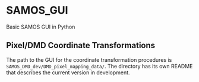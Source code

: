# SAMOS_GUI
 Basic SAMOS GUI in Python


## Pixel/DMD Coordinate Transformations

The path to the GUI for the coordinate transformation procedures is `SAMOS_DMD_dev/DMD_pixel_mapping_data/`.  The directory has its own README that describes the current version in development. 